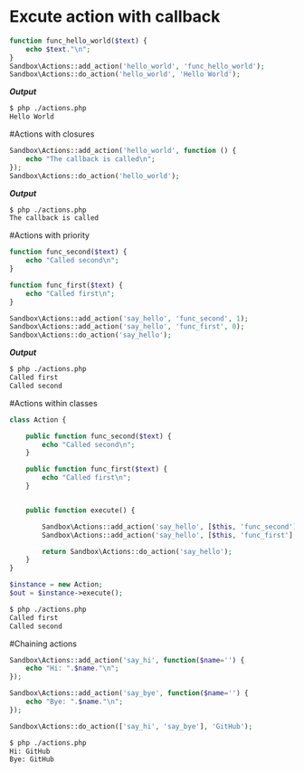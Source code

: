 # Excute action with callback

```php
function func_hello_world($text) {
    echo $text."\n";
}
Sandbox\Actions::add_action('hello_world', 'func_hello_world');
Sandbox\Actions::do_action('hello_world', 'Hello World');
```

***Output***

```bash
$ php ./actions.php
Hello World
```

#Actions with closures

```php
Sandbox\Actions::add_action('hello_world', function () {
    echo "The callback is called\n";
});
Sandbox\Actions::do_action('hello_world');
```
***Output***

```bash
$ php ./actions.php
The callback is called
```

#Actions with priority

```php
function func_second($text) {
    echo "Called second\n";
}

function func_first($text) {
    echo "Called first\n";
}

Sandbox\Actions::add_action('say_hello', 'func_second', 1);
Sandbox\Actions::add_action('say_hello', 'func_first', 0);
Sandbox\Actions::do_action('say_hello');
```

***Output***

```bash
$ php ./actions.php
Called first
Called second
```

#Actions within classes

```php
class Action {

    public function func_second($text) {
        echo "Called second\n";
    }

    public function func_first($text) {
        echo "Called first\n";
    }


    public function execute() {

        Sandbox\Actions::add_action('say_hello', [$this, 'func_second'], 1);
        Sandbox\Actions::add_action('say_hello', [$this, 'func_first'], 0);

        return Sandbox\Actions::do_action('say_hello');
    }
}

$instance = new Action;
$out = $instance->execute();
```
```bash
$ php ./actions.php
Called first
Called second
```

#Chaining actions

```php
Sandbox\Actions::add_action('say_hi', function($name='') {
    echo "Hi: ".$name."\n";
});

Sandbox\Actions::add_action('say_bye', function($name='') {
    echo "Bye: ".$name."\n";
});

Sandbox\Actions::do_action(['say_hi', 'say_bye'], 'GitHub');
```

```bash
$ php ./actions.php
Hi: GitHub
Bye: GitHub
```
